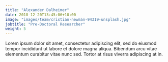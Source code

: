 ```yaml
---
title: "Alexander Dalheimer"
date: 2018-12-20T13:45:06+10:00
image: "images/team/cristian-newman-94319-unsplash.jpg"
jobtitle: "Pre-Doctoral Researcher"
weight: 5
---
```


Lorem ipsum dolor sit amet, consectetur adipiscing elit, sed do eiusmod tempor incididunt ut labore et dolore magna aliqua. Bibendum arcu vitae elementum curabitur vitae nunc sed. Tortor at risus viverra adipiscing at in.
